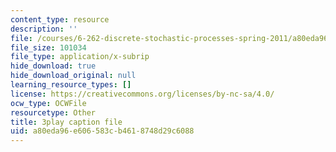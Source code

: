 ```yaml
---
content_type: resource
description: ''
file: /courses/6-262-discrete-stochastic-processes-spring-2011/a80eda96e606583cb4618748d29c6088_mNGVkKeMUtc.vtt
file_size: 101034
file_type: application/x-subrip
hide_download: true
hide_download_original: null
learning_resource_types: []
license: https://creativecommons.org/licenses/by-nc-sa/4.0/
ocw_type: OCWFile
resourcetype: Other
title: 3play caption file
uid: a80eda96-e606-583c-b461-8748d29c6088
---
```

